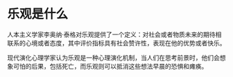 # 乐观是什么

人本主义学家李奥纳·泰格对乐观提供了一个定义：对社会或者物质未来的期待相联系的心境或者态度，其中评价指标具有社会赞许性，表现在他的优势或者快乐。

现代演化心理学家认为乐观是一种心理演化机制，当人们在思考前景时，他们会想象可怕的后果，包括死亡，而乐观则可以抵消这些想法早晨的恐惧和瘫痪。


